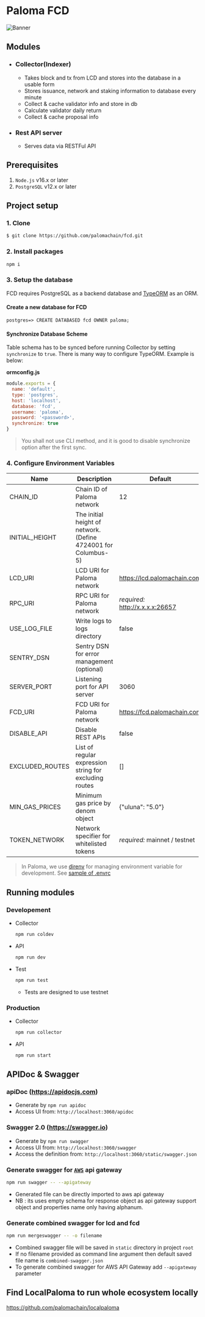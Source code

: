 # Paloma FCD

![Banner](banner.png)

## Modules

- ### Collector(Indexer)
  - Takes block and tx from  LCD and stores into the database in a usable form
  - Stores issuance, network and staking information to database every minute
  - Collect & cache validator info and store in db
  - Calculate validator daily return
  - Collect & cache proposal info
- ### Rest API server
  - Serves data via RESTFul API

## Prerequisites

1. `Node.js` v16.x or later
1. `PostgreSQL` v12.x or later

## Project setup

### 1. Clone

```bash
$ git clone https://github.com/palomachain/fcd.git
```

### 2. Install packages

```bash
npm i
```

### 3. Setup the database

FCD requires PostgreSQL as a backend database and [TypeORM](https://github.com/typeorm/typeorm) as an ORM.

#### Create a new database for FCD

```psql
postgres=> CREATE DATABASED fcd OWNER paloma;
```

#### Synchronize Database Scheme

Table schema has to be synced before running Collector by setting `synchronize` to `true`. There is many way to configure TypeORM. Example is below:

**ormconfig.js**

```javascript
module.exports = {
  name: 'default',
  type: 'postgres',
  host: 'localhost',
  database: 'fcd',
  username: 'paloma',
  password: '<password>',
  synchronize: true
}
```

> You shall not use CLI method, and it is good to disable synchronize option after the first sync.

### 4. Configure Environment Variables

| Name                | Description                                                    | Default                                                                                | Module(s)      |
| ------------------- | -------------------------------------------------------------- | -------------------------------------------------------------------------------------- | -------------- |
| CHAIN_ID            | Chain ID of Paloma network                                      | 12                                                                              | API, Collector |
| INITIAL_HEIGHT      | The initial height of network. (Define 4724001 for Columbus-5) |                                                                                        | Collector      |
| LCD_URI             | LCD URI for Paloma network                                      | https://lcd.palomachain.com                                                           | API, Collector |
| RPC_URI             | RPC URI for Paloma network                                      | _required:_ http://x.x.x.x:26657                                                       | API, Collector |
| USE_LOG_FILE        | Write logs to logs directory                                   | false                                                                                  | API, Collector |
| SENTRY_DSN          | Sentry DSN for error management (optional)                     |                                                                                        | API, Collector |
| SERVER_PORT         | Listening port for API server                                  | 3060                                                                                   | API            |
| FCD_URI             | FCD URI for Paloma network                                      | https://fcd.palomachain.com                                                           | API            |
| DISABLE_API         | Disable REST APIs                                              | false                                                                                  | API            |
| EXCLUDED_ROUTES     | List of regular expression string for excluding routes         | []                                                                                     | API            |
| MIN_GAS_PRICES      | Minimum gas price by denom object                              | {"uluna": "5.0"} | API            |
| TOKEN_NETWORK       | Network specifier for whitelisted tokens                       | _required:_ mainnet / testnet                                                          | API            |

> In Paloma, we use [direnv](https://direnv.net) for managing environment variable for development. See [sample of .envrc](.envrc_sample)

## Running modules

### Developement

- Collector
  ```bash
  npm run coldev
  ```
- API
  ```bash
  npm run dev
  ```
- Test
  ```bash
  npm run test
  ```
  - Tests are designed to use testnet

### Production

- Collector
  ```bash
  npm run collector
  ```
- API
  ```bash
  npm run start
  ```

## APIDoc & Swagger

### apiDoc (https://apidocjs.com)

- Generate by `npm run apidoc`
- Access UI from: `http://localhost:3060/apidoc`

### Swagger 2.0 (https://swagger.io)

- Generate by `npm run swagger`
- Access UI from: `http://localhost:3060/swagger`
- Access the definition from: `http://localhost:3060/static/swagger.json`

### Generate swagger for [`AWS`](https://aws.amazon.com/api-gateway/) api gateway

```sh
npm run swagger -- --apigateway
```

- Generated file can be directly imported to aws api gateway
- NB : its uses empty schema for response object as api gateway support object and properties name only having alphanum.

### Generate combined swagger for lcd and fcd

```sh
npm run mergeswagger -- -o filename
```

- Combined swagger file will be saved in `static` directory in project `root`
- If no filename provided as command line argument then default saved file name is `combined-swagger.json`
- To generate combined swagger for AWS API Gateway add `--apigateway` parameter

## Find LocalPaloma to run whole ecosystem locally

https://github.com/palomachain/localpaloma
